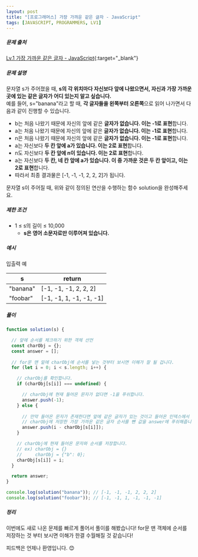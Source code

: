 ```yaml
---
layout: post
title: "[프로그래머스] 가장 가까운 같은 글자 - JavaScript"
tags: [JAVASCRIPT, PROGRAMMERS, LV1]
---
```


##### 문제 출처

[Lv.1 가장 가까운 같은 글자 - JavaScript](https://school.programmers.co.kr/learn/courses/30/lessons/142086?language=javascript){:target="\_blank"}

##### 문제 설명

문자열 s가 주어졌을 때, **s의 각 위치마다 자신보다 앞에 나왔으면서, 자신과 가장 가까운 곳에 있는 같은 글자가 어디 있는지 알고 싶습니다.**<br />
예를 들어, s="banana"라고 할 때, **각 글자들을 왼쪽부터 오른쪽**으로 읽어 나가면서 다음과 같이 진행할 수 있습니다.

- b는 처음 나왔기 때문에 자신의 앞에 같은 **글자가 없습니다. 이는 -1로 표현**합니다.
- a는 처음 나왔기 때문에 자신의 앞에 같은 **글자가 없습니다. 이는 -1로 표현**합니다.
- n은 처음 나왔기 때문에 자신의 앞에 같은 **글자가 없습니다. 이는 -1로 표현**합니다.
- a는 자신보다 **두 칸 앞에 a가 있습니다. 이는 2로 표현**합니다.
- n도 자신보다 **두 칸 앞에 n이 있습니다. 이는 2로 표현**합니다.
- a는 자신보다 **두 칸, 네 칸 앞에 a가 있습니다. 이 중 가까운 것은 두 칸 앞이고, 이는 2로 표현**합니다.
- 따라서 최종 결과물은 [-1, -1, -1, 2, 2, 2]가 됩니다.

문자열 s이 주어질 때, 위와 같이 정의된 연산을 수행하는 함수 solution을 완성해주세요.

##### 제한 조건

- 1 ≤ s의 길이 ≤ 10,000
  - **s은 영어 소문자로만 이루어져 있습니다.**

##### 예시

입출력 예

| s        | return                  |
| -------- | ----------------------- |
| "banana" | [-1, -1, -1, 2, 2, 2]   |
| "foobar" | [-1, -1, 1, -1, -1, -1] |

##### 풀이

```javascript
function solution(s) {

  // 앞에 순서를 체크하기 위한 객체 선언
  const charObj = {};
  const answer = [];
  
  // for문 맨 밑에 charObj에 순서를 넣는 것부터 보시면 이해가 잘 될 겁니다.
  for (let i = 0; i < s.length; i++) {

    // charObj를 확인합니다.
    if (charObj[s[i]] === undefined) {

      // charObj에 현재 들어온 문자가 없다면 -1을 푸쉬합니다.
      answer.push(-1);
    } else {
      
      // 만약 들어온 문자가 존재한다면 앞에 같은 글자가 있는 것이고 들어온 인덱스에서 
      // charObj에 저장한 가장 가까운 같은 글자 순서를 뺸 값을 answer에 푸쉬해줍니다.
      answer.push(i - charObj[s[i]]);
    }

    // charObj에 현재 들어온 문자와 순서를 저장합니다.
    // ex) charObj = {}
    //     charObj = {"b": 0};
    charObj[s[i]] = i;
  }

  return answer;
}

console.log(solution("banana")); // [-1, -1, -1, 2, 2, 2]
console.log(solution("foobar")); // [-1, -1, 1, -1, -1, -1]
```

##### 정리

이번에도 새로 나온 문제를 빠르게 풀어서 풀이를 해봤습니다! for문 맨 객체에 순서를 저장하는 것 부터 보시면 이해가 한결 수월해질 것 같습니다!<br/>

피드백은 언제나 환영입니다. 😊
